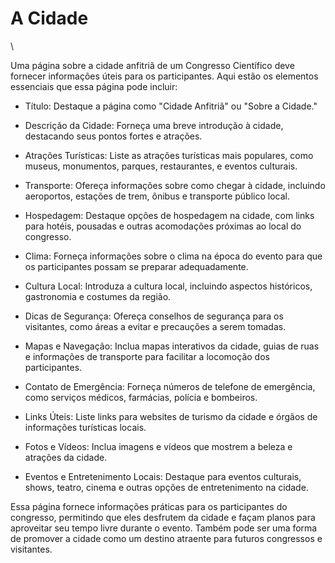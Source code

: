 # A Cidade
\

Uma página sobre a cidade anfitriã de um Congresso Científico deve fornecer informações úteis para os participantes. Aqui estão os elementos essenciais que essa página pode incluir:

- Título: Destaque a página como "Cidade Anfitriã" ou "Sobre a Cidade."
 
- Descrição da Cidade: Forneça uma breve introdução à cidade, destacando seus pontos fortes e atrações.
 
- Atrações Turísticas: Liste as atrações turísticas mais populares, como museus, monumentos, parques, restaurantes, e eventos culturais.
 
- Transporte: Ofereça informações sobre como chegar à cidade, incluindo aeroportos, estações de trem, ônibus e transporte público local.
 
- Hospedagem: Destaque opções de hospedagem na cidade, com links para hotéis, pousadas e outras acomodações próximas ao local do congresso.
 
- Clima: Forneça informações sobre o clima na época do evento para que os participantes possam se preparar adequadamente.
 
- Cultura Local: Introduza a cultura local, incluindo aspectos históricos, gastronomia e costumes da região.
 
- Dicas de Segurança: Ofereça conselhos de segurança para os visitantes, como áreas a evitar e precauções a serem tomadas.
 
- Mapas e Navegação: Inclua mapas interativos da cidade, guias de ruas e informações de transporte para facilitar a locomoção dos participantes.
 
- Contato de Emergência: Forneça números de telefone de emergência, como serviços médicos, farmácias, polícia e bombeiros.
 
- Links Úteis: Liste links para websites de turismo da cidade e órgãos de informações turísticas locais.
 
- Fotos e Vídeos: Inclua imagens e vídeos que mostrem a beleza e atrações da cidade.

- Eventos e Entretenimento Locais: Destaque para eventos culturais, shows, teatro, cinema e outras opções de entretenimento na cidade.


Essa página fornece informações práticas para os participantes do congresso, permitindo que eles desfrutem da cidade e façam planos para aproveitar seu tempo livre durante o evento. Também pode ser uma forma de promover a cidade como um destino atraente para futuros congressos e visitantes.
